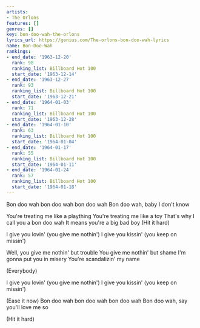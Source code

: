 ```yaml
---
artists:
- The Orlons
features: []
genres: []
key: bon-doo-wah-the-orlons
lyrics_url: https://genius.com/The-orlons-bon-doo-wah-lyrics
name: Bon-Doo-Wah
rankings:
- end_date: '1963-12-20'
  rank: 98
  ranking_list: Billboard Hot 100
  start_date: '1963-12-14'
- end_date: '1963-12-27'
  rank: 93
  ranking_list: Billboard Hot 100
  start_date: '1963-12-21'
- end_date: '1964-01-03'
  rank: 71
  ranking_list: Billboard Hot 100
  start_date: '1963-12-28'
- end_date: '1964-01-10'
  rank: 63
  ranking_list: Billboard Hot 100
  start_date: '1964-01-04'
- end_date: '1964-01-17'
  rank: 55
  ranking_list: Billboard Hot 100
  start_date: '1964-01-11'
- end_date: '1964-01-24'
  rank: 57
  ranking_list: Billboard Hot 100
  start_date: '1964-01-18'
---
```

Bon doo wah bon doo wah bon doo wah
Bon doo wah, baby I don't know

You're treating me like a plaything
You're treating me like a toy
That's why I call you a bon doo wah
It means you're a big bad boy (Hit it hard)


I give you lovin' (you give me nothin')
I give you kissin' (you keep on missin')


Well, you give me nothin' but trouble
You give me nothin' but shame
I'm gonna put you in misery
You're scandalizin' my name

(Everybody)


I give you lovin' (you give me nothin')
I give you kissin' (you keep on missin')


(Ease it now) Bon doo wah bon doo wah bon doo wah
Bon doo wah, say you'll love me so

(Hit it hard)

